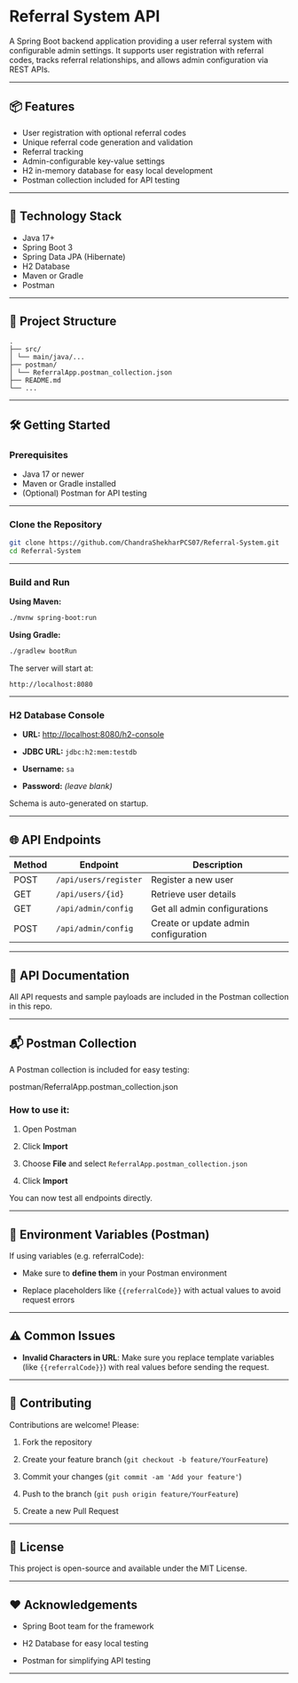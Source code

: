 # Referral System API

A Spring Boot backend application providing a user referral system with configurable admin settings. It supports user registration with referral codes, tracks referral relationships, and allows admin configuration via REST APIs.

---

## 📦 Features

- User registration with optional referral codes
- Unique referral code generation and validation
- Referral tracking
- Admin-configurable key-value settings
- H2 in-memory database for easy local development
- Postman collection included for API testing

---

## 🚀 Technology Stack

- Java 17+
- Spring Boot 3
- Spring Data JPA (Hibernate)
- H2 Database
- Maven or Gradle
- Postman

---

## 📁 Project Structure
```
.  
├── src/  
│ └── main/java/...  
├── postman/  
│ └── ReferralApp.postman_collection.json  
├── README.md  
└── ...
```
---

## 🛠️ Getting Started

### Prerequisites

- Java 17 or newer
- Maven or Gradle installed
- (Optional) Postman for API testing

---

### Clone the Repository

```bash
git clone https://github.com/ChandraShekharPCS07/Referral-System.git
cd Referral-System
```
---

### Build and Run

**Using Maven:**

```bash
./mvnw spring-boot:run
```
**Using Gradle:**

```bash
./gradlew bootRun
```

The server will start at:
```
http://localhost:8080
```
---

### H2 Database Console

- **URL:** [http://localhost:8080/h2-console](http://localhost:8080/h2-console)
    
- **JDBC URL:** `jdbc:h2:mem:testdb`
    
- **Username:** `sa`
    
- **Password:** _(leave blank)_
    

Schema is auto-generated on startup.

---

## 🌐 API Endpoints

|Method|Endpoint|Description|
|---|---|---|
|POST|`/api/users/register`|Register a new user|
|GET|`/api/users/{id}`|Retrieve user details|
|GET|`/api/admin/config`|Get all admin configurations|
|POST|`/api/admin/config`|Create or update admin configuration|

---

## 📑 API Documentation

All API requests and sample payloads are included in the Postman collection in this repo.

---

## 📬 Postman Collection

A Postman collection is included for easy testing:

postman/ReferralApp.postman_collection.json

### How to use it:

1. Open Postman
    
2. Click **Import**
    
3. Choose **File** and select `ReferralApp.postman_collection.json`
    
4. Click **Import**
    

You can now test all endpoints directly.

---

## 📝 Environment Variables (Postman)

If using variables (e.g. referralCode):

- Make sure to **define them** in your Postman environment
    
- Replace placeholders like `{{referralCode}}` with actual values to avoid request errors
    

---

## ⚠️ Common Issues

- **Invalid Characters in URL**: Make sure you replace template variables (like `{{referralCode}}`) with real values before sending the request.

---

## 🤝 Contributing

Contributions are welcome! Please:

1. Fork the repository
    
2. Create your feature branch (`git checkout -b feature/YourFeature`)
    
3. Commit your changes (`git commit -am 'Add your feature'`)
    
4. Push to the branch (`git push origin feature/YourFeature`)
    
5. Create a new Pull Request
    

---

## 📜 License

This project is open-source and available under the MIT License.

---

## ❤️ Acknowledgements

- Spring Boot team for the framework
    
- H2 Database for easy local testing
    
- Postman for simplifying API testing
    

---
